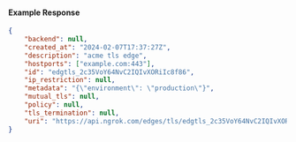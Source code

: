 <!-- Code generated for API Clients. DO NOT EDIT. -->

#### Example Response

```json
{
	"backend": null,
	"created_at": "2024-02-07T17:37:27Z",
	"description": "acme tls edge",
	"hostports": ["example.com:443"],
	"id": "edgtls_2c35VoY64NvC2IQIvXORiIc8f86",
	"ip_restriction": null,
	"metadata": "{\"environment\": \"production\"}",
	"mutual_tls": null,
	"policy": null,
	"tls_termination": null,
	"uri": "https://api.ngrok.com/edges/tls/edgtls_2c35VoY64NvC2IQIvXORiIc8f86"
}
```
